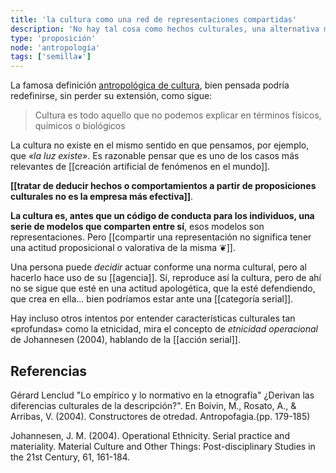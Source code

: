 ```yaml
---
title: 'la cultura como una red de representaciones compartidas'
description: 'No hay tal cosa como hechos culturales, una alternativa más eficiente es entenderla en función de represetaciones compartidas'
type: 'proposición'
node: 'antropología'
tags: ['semilla❦']
---
```


La famosa definición [antropológica de cultura](http://www.filosofia.org/filomat/df406.htm), bien pensada podría redefinirse, sin perder su extensión, como sigue:

>Cultura es todo aquello que no podemos explicar en términos físicos, químicos o biológicos

La cultura no existe en el mismo sentido en que pensamos, por ejemplo, que *«la luz existe»*. Es razonable pensar que es uno de los casos más relevantes de [[creación artificial de fenómenos en el mundo]].

**[[tratar de deducir hechos o comportamientos a partir de proposiciones culturales no es la empresa más efectiva]]**.

**La cultura es, antes que un código de conducta para los individuos, una serie de modelos que comparten entre sí**, esos modelos son representaciones. Pero [[compartir una representación no significa tener una actitud proposicional o valorativa de la misma ❦]].

Una persona puede *decidir* actuar conforme una norma cultural, pero al hacerlo hace uso de su [[agencia]]. Sí, reproduce así la cultura, pero de ahí no se sigue que esté en una actitud apologética, que la esté defendiendo, que crea en ella... bien podríamos estar ante una [[categoría serial]].

Hay incluso otros intentos por entender características culturales tan «profundas» como la etnicidad, mira el concepto de *etnicidad operacional* de Johannesen (2004), hablando de la [[acción serial]].

## Referencias

Gérard Lenclud  "Lo empírico y lo normativo en la etnografía" ¿Derivan las diferencias culturales de la descripción?". En  Boivin, M., Rosato, A., & Arribas, V. (2004). Constructores de otredad. Antropofagia.(pp. 179-185)

Johannesen, J. M. (2004). Operational Ethnicity. Serial practice and materiality. Material Culture and Other Things: Post-disciplinary Studies in the 21st Century, 61, 161-184.
